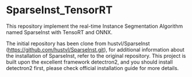 # SparseInst_TensorRT
 This repository implement the real-time Instance Segmentation Algorithm named SparseInst with TensoRT and ONNX.
 
The initial repository has been clone from hustvl/SparseInst (https://github.com/hustvl/SparseInst.git), for additional information about the installation of SparseInst, refer to the original repository. This project is built upon the excellent framework detectron2, and you should install detectron2 first, please check official installation guide for more details.
 
 
